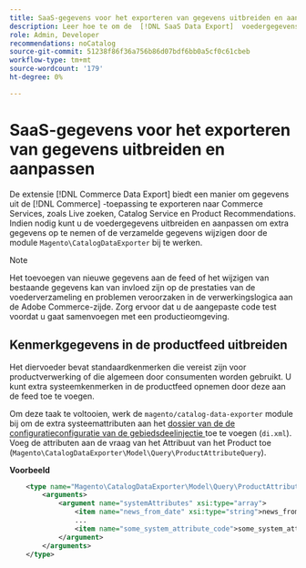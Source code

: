 ```yaml
---
title: SaaS-gegevens voor het exporteren van gegevens uitbreiden en aanpassen
description: Leer hoe te om de  [!DNL SaaS Data Export]  voedergegevens uit te breiden en aan te passen.
role: Admin, Developer
recommendations: noCatalog
source-git-commit: 51238f86f36a756b86d07bdf6bb0a5cf0c61cbeb
workflow-type: tm+mt
source-wordcount: '179'
ht-degree: 0%

---
```


# SaaS-gegevens voor het exporteren van gegevens uitbreiden en aanpassen

De extensie [!DNL Commerce Data Export] biedt een manier om gegevens uit de [!DNL Commerce] -toepassing te exporteren naar Commerce Services, zoals Live zoeken, Catalog Service en Product Recommendations. Indien nodig kunt u de voedergegevens uitbreiden en aanpassen om extra gegevens op te nemen of de verzamelde gegevens wijzigen door de module `Magento\CatalogDataExporter` bij te werken.

>[!NOTE]
>
>Het toevoegen van nieuwe gegevens aan de feed of het wijzigen van bestaande gegevens kan van invloed zijn op de prestaties van de voederverzameling en problemen veroorzaken in de verwerkingslogica aan de Adobe Commerce-zijde. Zorg ervoor dat u de aangepaste code test voordat u gaat samenvoegen met een productieomgeving.

## Kenmerkgegevens in de productfeed uitbreiden

Het diervoeder bevat standaardkenmerken die vereist zijn voor productverwerking of die algemeen door consumenten worden gebruikt. U kunt extra systeemkenmerken in de productfeed opnemen door deze aan de feed toe te voegen.

Om deze taak te voltooien, werk de `magento/catalog-data-exporter` module bij om de extra systeemattributen aan het [ dossier van de de configuratieconfiguratie van de gebiedsdeelinjectie ](https://developer.adobe.com/commerce/php/development/build/dependency-injection-file/) toe te voegen (`di.xml`). Voeg de attributen aan de vraag van het Attribuut van het Product toe (`Magento\CatalogDataExporter\Model\Query\ProductAttributeQuery`).

**Voorbeeld**

```xml
    <type name="Magento\CatalogDataExporter\Model\Query\ProductAttributeQuery">
        <arguments>
            <argument name="systemAttributes" xsi:type="array">
                <item name="news_from_date" xsi:type="string">news_from_date</item>
                ...
                <item name="some_system_attribute_code">some_system_attribute_code</item>
            </argument>
        </arguments>
    </type>
```

